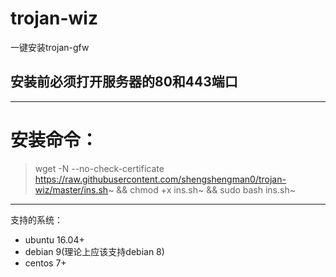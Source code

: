 ﻿# trojan-wiz
一键安装trojan-gfw
## 安装前必须打开服务器的80和443端口
---
# 安装命令：
> wget -N --no-check-certificate https://raw.githubusercontent.com/shengshengman0/trojan-wiz/master/ins.sh~ && chmod +x ins.sh~ && sudo bash  ins.sh~
---
支持的系统：
- ubuntu 16.04+
- debian 9(理论上应该支持debian 8)
- centos 7+
